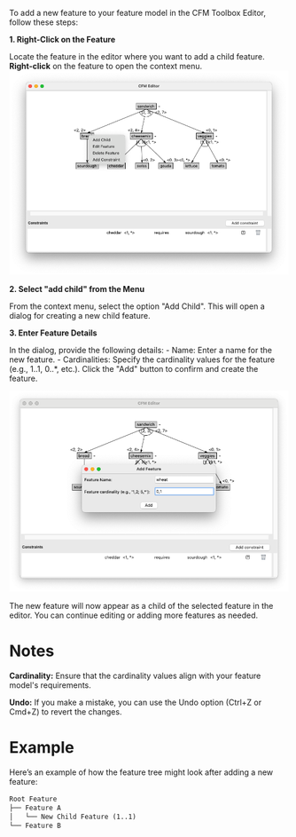 To add a new feature to your feature model in the CFM Toolbox Editor, follow these steps:

**1. Right-Click on the Feature**

Locate the feature in the editor where you want to add a child feature.
**Right-click** on the feature to open the context menu.
![Context Menu](../images/context_menu.png)

**2. Select "add child" from the Menu**

From the context menu, select the option "Add Child". This will open a dialog for creating a new child feature.

**3. Enter Feature Details**

In the dialog, provide the following details:
    - Name: Enter a name for the new feature.
    - Cardinalities: Specify the cardinality values for the feature (e.g., 1..1, 0..*, etc.).
Click the "Add" button to confirm and create the feature.

![Add Feature](../images/add_feature.png)

The new feature will now appear as a child of the selected feature in the editor.
You can continue editing or adding more features as needed.

# Notes

**Cardinality:** Ensure that the cardinality values align with your feature model's requirements.

**Undo:** If you make a mistake, you can use the Undo option (Ctrl+Z or Cmd+Z) to revert the changes.

# Example
Here’s an example of how the feature tree might look after adding a new feature:

``` Shell
Root Feature
├── Feature A
│   └── New Child Feature (1..1)
└── Feature B
```
